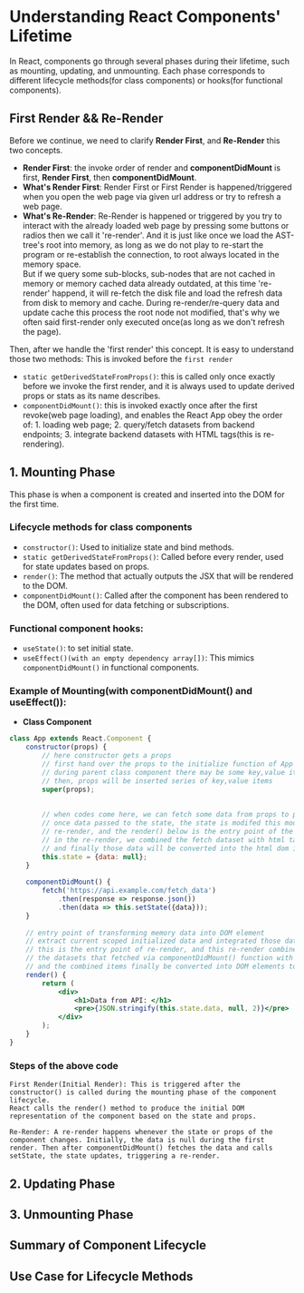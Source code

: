 # Understanding React Components' Lifetime

In React, components go through several phases during their lifetime, such as mounting, updating, and unmounting. Each phase corresponds to different lifecycle methods(for class components) or hooks(for functional components).

## First Render && Re-Render 
Before we continue, we need to clarify **Render First**, and **Re-Render** this two concepts. 
- **Render First**: the invoke order of render and **componentDidMount** is first, **Render First**, then **componentDidMount**.
- **What's Render First**: Render First or First Render is happened/triggered when you open the web page via given url address or try to refresh a web page. 
- **What's Re-Render**: Re-Render is happened or triggered by you try to interact with the already loaded web page by pressing some buttons or radios then we call it 're-render'.
And it is just like once we load the AST-tree's root into memory, as long as we do not play to re-start the program or re-establish the connection, to root always located in the memory space.  
But if we query some sub-blocks, sub-nodes that are not cached in memory or memory cached data already outdated, at this time 're-render' happend, it will re-fetch the disk file and load the refresh data from disk to memory and cache.
During re-render/re-query data and update cache this process the root node not modified, that's why we often said first-render only executed once(as long as we don't refresh the page). 

Then, after we handle the 'first render' this concept. It is easy to understand those two methods:
This is invoked before the `first render`

* `static getDerivedStateFromProps()`: this is called only once exactly before we invoke the first render, and it is always used to update derived props or stats as its name describes. 
* `componentDidMount()`: this is invoked exactly once after the first revoke(web page loading), and enables the React App obey the order of: 1. loading web page; 2. query/fetch datasets from backend endpoints; 3. integrate backend datasets with HTML tags(this is re-rendering). 


## 1. Mounting Phase 
This phase is when a component is created and inserted into the DOM for the first time. 

### Lifecycle methods for class components
* `constructor()`: Used to initialize state and bind methods. 
* `static getDerivedStateFromProps()`: Called before every render, used for state updates based on props. 
* `render()`: The method that actually outputs the JSX that will be rendered to the DOM. 
* `componentDidMount()`: Called after the component has been rendered to the DOM, often used for data fetching or subscriptions.

### Functional component hooks: 
* `useState()`: to set initial state.
* `useEffect()(with an empty dependency array[])`: This mimics `componentDidMount()` in functional components.  

### Example of Mounting(with componentDidMount() and useEffect()):

- **Class Component**

```jsx
class App extends React.Component {
    constructor(props) {
        // here constructor gets a props 
        // first hand over the props to the initialize function of App's parent class component
        // during parent class component there may be some key,value items parent component want to pass to child component
        // then, props will be inserted series of key,value items
        super(props);
        
        
        // when codes come here, we can fetch some data from props to pass them to this.state too
        // once data passed to the state, the state is modifed this modification triggers a 
        // re-render, and the render() below is the entry point of the re-render
        // in the re-render, we combined the fetch dataset with html tags
        // and finally those data will be converted into the html dom items shown on the web page. 
        this.state = {data: null}; 
    }
    
    componentDidMount() {
        fetch('https://api.example.com/fetch_data')
            .then(response => response.json())
            .then(data => this.setState({data})); 
    }
    
    // entry point of transforming memory data into DOM element
    // extract current scoped initialized data and integrated those data with HTML tags 
    // this is the entry point of re-render, and this re-render combined the 
    // the datasets that fetched via componentDidMount() function with the HTML taggs
    // and the combined items finally be converted into DOM elements to the web page 
    render() {
        return (
            <div>
                <h1>Data from API: </h1>
                <pre>{JSON.stringify(this.state.data, null, 2)}</pre>
            </div>
        ); 
    }
}
```
### Steps of the above code 
```text 
First Render(Initial Render): This is triggered after the constructor() is called during the mounting phase of the component lifecycle. 
React calls the render() method to produce the initial DOM representation of the component based on the state and props. 

Re-Render: A re-render happens whenever the state or props of the component changes. Initially, the data is null during the first render. Then after componentDidMount() fetches the data and calls setState, the state updates, triggering a re-render.  
```





## 2. Updating Phase 
## 3. Unmounting Phase 

## Summary of Component Lifecycle 
## Use Case for Lifecycle Methods 